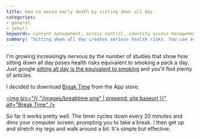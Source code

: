 ```yaml
---
title: How to avoid early death by sitting down all day
categories:
- general
- jekyll
keywords: content management, access control, identity access management 
summary: "Sitting down all day creates serious health risks. You can avoid an early demise through a little counter app that reminds you to take a break every 20 minutes."
---
```


I'm growing increasingly nervous by the number of studies that show how sitting down all day poses health risks equivalent to smoking a pack a day. Just google [sitting all day is the equivalent to smoking](https://www.google.com/webhp?sourceid=chrome-instant&ion=1&espv=2&ie=UTF-8#q=sitting%20all%20day%20is%20the%20equivalent%20to%20smoking) and you'll find plenty of articles.

I decided to download [Break Time](http://breaktimeapp.com/) from the App store. 

<a href="http://breaktimeapp.com/"><img src="{{ "/images/breaktime.png" | prepend: site.baseurl }}" alt="Break Time" /></a>

So far it works pretty well. The timer cycles down every 20 minutes and dims your computer screen, prompting you to take a break. I then get up and stretch my legs and walk around a bit. It's simple but effective.